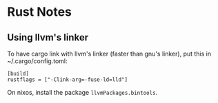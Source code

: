# Rust Notes

## Using llvm's linker

To have cargo link with llvm's linker (faster than gnu's linker), put this in ~/.cargo/config.toml:
```
[build]
rustflags = ["-Clink-arg=-fuse-ld=lld"]
```

On nixos, install the package `llvmPackages.bintools`.
